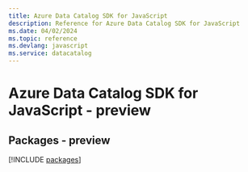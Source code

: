 ```yaml
---
title: Azure Data Catalog SDK for JavaScript
description: Reference for Azure Data Catalog SDK for JavaScript
ms.date: 04/02/2024
ms.topic: reference
ms.devlang: javascript
ms.service: datacatalog
---
```

# Azure Data Catalog SDK for JavaScript - preview
## Packages - preview
[!INCLUDE [packages](data-catalog-index.md)]